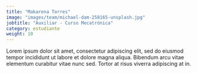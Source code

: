 ```yaml
---
title: "Makarena Torres"
image: "images/team/michael-dam-258165-unsplash.jpg"
jobtitle: "Auxiliar - Curso Mecatrónica"
category: estudiante
weight: 10
---
```


Lorem ipsum dolor sit amet, consectetur adipiscing elit, sed do eiusmod tempor incididunt ut labore et dolore magna aliqua. Bibendum arcu vitae elementum curabitur vitae nunc sed. Tortor at risus viverra adipiscing at in.
